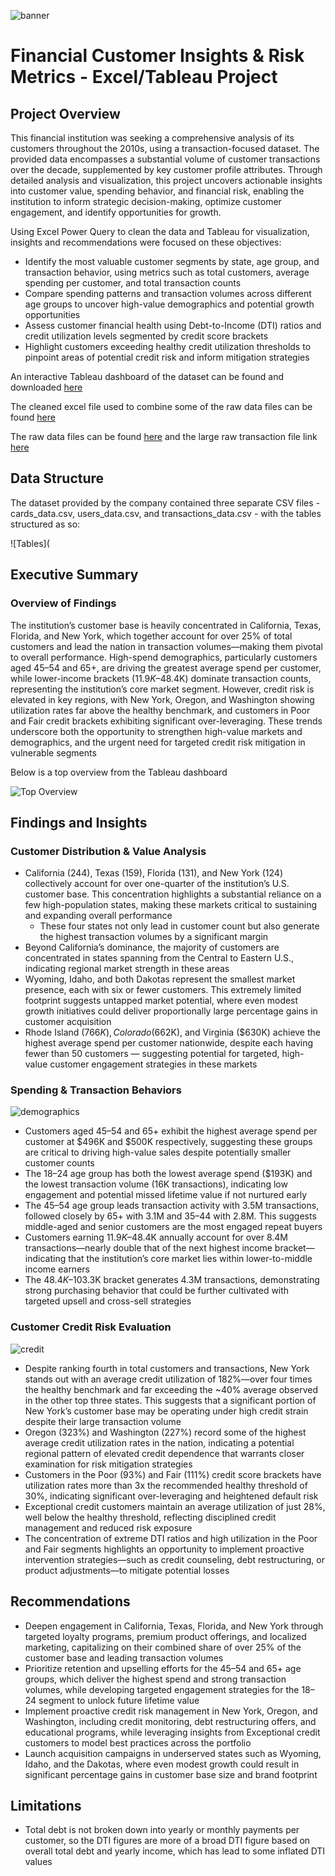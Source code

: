 ![banner](https://github.com/pjmaninang/Financial-Insights-Excel-Tableau-Project/blob/main/bank%20banner%20pic.avif?raw=true)
# Financial Customer Insights & Risk Metrics - Excel/Tableau Project

## Project Overview

This financial institution was seeking a comprehensive analysis of its customers throughout the 2010s, using a transaction-focused dataset. The provided data encompasses a substantial volume of customer transactions over the decade, supplemented by key customer profile attributes. Through detailed analysis and visualization, this project uncovers actionable insights into customer value, spending behavior, and financial risk, enabling the institution to inform strategic decision-making, optimize customer engagement, and identify opportunities for growth.

Using Excel Power Query to clean the data and Tableau for visualization, insights and recommendations were focused on these objectives:

- Identify the most valuable customer segments by state, age group, and transaction behavior, using metrics such as total customers, average spending per customer, and total transaction counts
- Compare spending patterns and transaction volumes across different age groups to uncover high-value demographics and potential growth opportunities
- Assess customer financial health using Debt-to-Income (DTI) ratios and credit utilization levels segmented by credit score brackets
- Highlight customers exceeding healthy credit utilization thresholds to pinpoint areas of potential credit risk and inform mitigation strategies

An interactive Tableau dashboard of the dataset can be found and downloaded [here](https://public.tableau.com/app/profile/pj.maninang/viz/SyntheticFinancialTransactions/FinancialInsightsDashboard)

The cleaned excel file used to combine some of the raw data files can be found [here](https://github.com/pjmaninang/Financial-Insights-Excel-Tableau-Project/blob/main/Power%20Query%20Cleaned%20Data.xlsx)

The raw data files can be found [here](https://github.com/pjmaninang/Financial-Insights-Excel-Tableau-Project/blob/main/raw%20data.zip) and the large raw transaction file link [here](https://github.com/pjmaninang/Financial-Insights-Excel-Tableau-Project/blob/main/transaction_raw_data_link)

## Data Structure

The dataset provided by the company contained three separate CSV files - cards_data.csv, users_data.csv, and transactions_data.csv - with the tables structured as so:

![Tables](

## Executive Summary

### Overview of Findings

The institution’s customer base is heavily concentrated in California, Texas, Florida, and New York, which together account for over 25% of total customers and lead the nation in transaction volumes—making them pivotal to overall performance. High-spend demographics, particularly customers aged 45–54 and 65+, are driving the greatest average spend per customer, while lower-income brackets ($11.9K–$48.4K) dominate transaction counts, representing the institution’s core market segment. However, credit risk is elevated in key regions, with New York, Oregon, and Washington showing utilization rates far above the healthy benchmark, and customers in Poor and Fair credit brackets exhibiting significant over-leveraging. These trends underscore both the opportunity to strengthen high-value markets and demographics, and the urgent need for targeted credit risk mitigation in vulnerable segments

Below is a top overview from the Tableau dashboard

![Top Overview](https://github.com/pjmaninang/Financial-Insights-Excel-Tableau-Project/blob/main/Dashboard%20Overview.png?raw=true)

## Findings and Insights

### Customer Distribution & Value Analysis

- California (244), Texas (159), Florida (131), and New York (124) collectively account for over one-quarter of the institution’s U.S. customer base. This concentration highlights a substantial reliance on a few high-population states, making these markets critical to sustaining and expanding overall performance
  - These four states not only lead in customer count but also generate the highest transaction volumes by a significant margin
- Beyond California’s dominance, the majority of customers are concentrated in states spanning from the Central to Eastern U.S., indicating regional market strength in these areas
- Wyoming, Idaho, and both Dakotas represent the smallest market presence, each with six or fewer customers. This extremely limited footprint suggests untapped market potential, where even modest growth initiatives could deliver proportionally large percentage gains in customer acquisition
- Rhode Island ($766K), Colorado ($662K), and Virginia ($630K) achieve the highest average spend per customer nationwide, despite each having fewer than 50 customers — suggesting potential for targeted, high-value customer engagement strategies in these markets

### Spending & Transaction Behaviors 

![demographics](https://github.com/pjmaninang/Financial-Insights-Excel-Tableau-Project/blob/main/Demographics.png?raw=true)

- Customers aged 45–54 and 65+ exhibit the highest average spend per customer at $496K and $500K respectively, suggesting these groups are critical to driving high-value sales despite potentially smaller customer counts
- The 18–24 age group has both the lowest average spend ($193K) and the lowest transaction volume (16K transactions), indicating low engagement and potential missed lifetime value if not nurtured early
- The 45–54 age group leads transaction activity with 3.5M transactions, followed closely by 65+ with 3.1M and 35–44 with 2.8M. This suggests middle-aged and senior customers are the most engaged repeat buyers
- Customers earning $11.9K–$48.4K annually account for over 8.4M transactions—nearly double that of the next highest income bracket—indicating that the institution’s core market lies within lower-to-middle income earners
- The $48.4K–$103.3K bracket generates 4.3M transactions, demonstrating strong purchasing behavior that could be further cultivated with targeted upsell and cross-sell strategies

### Customer Credit Risk Evaluation

![credit](https://github.com/pjmaninang/Financial-Insights-Excel-Tableau-Project/blob/main/Credit%20Risk.png)

- Despite ranking fourth in total customers and transactions, New York stands out with an average credit utilization of 182%—over four times the healthy benchmark and far exceeding the ~40% average observed in the other top three states. This suggests that a significant portion of New York’s customer base may be operating under high credit strain despite their large transaction volume
- Oregon (323%) and Washington (227%) record some of the highest average credit utilization rates in the nation, indicating a potential regional pattern of elevated credit dependence that warrants closer examination for risk mitigation strategies
- Customers in the Poor (93%) and Fair (111%) credit score brackets have utilization rates more than 3x the recommended healthy threshold of 30%, indicating significant over-leveraging and heightened default risk
- Exceptional credit customers maintain an average utilization of just 28%, well below the healthy threshold, reflecting disciplined credit management and reduced risk exposure
- The concentration of extreme DTI ratios and high utilization in the Poor and Fair segments highlights an opportunity to implement proactive intervention strategies—such as credit counseling, debt restructuring, or product adjustments—to mitigate potential losses


## Recommendations

- Deepen engagement in California, Texas, Florida, and New York through targeted loyalty programs, premium product offerings, and localized marketing, capitalizing on their combined share of over 25% of the customer base and leading transaction volumes
- Prioritize retention and upselling efforts for the 45–54 and 65+ age groups, which deliver the highest spend and strong transaction volumes, while developing targeted engagement strategies for the 18–24 segment to unlock future lifetime value
- Implement proactive credit risk management in New York, Oregon, and Washington, including credit monitoring, debt restructuring offers, and educational programs, while leveraging insights from Exceptional credit customers to model best practices across the portfolio
- Launch acquisition campaigns in underserved states such as Wyoming, Idaho, and the Dakotas, where even modest growth could result in significant percentage gains in customer base size and brand footprint

## Limitations

- Total debt is not broken down into yearly or monthly payments per customer, so the DTI figures are more of a broad DTI figure based on overall total debt and yearly income, which has lead to some inflated DTI values
